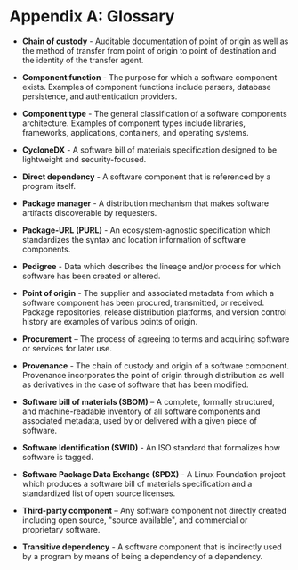 # Appendix A: Glossary

- **Chain of custody** - Auditable documentation of point of origin as well as the method of transfer from point of 
origin to point of destination and the identity of the transfer agent.

- **Component function** - The purpose for which a software component exists. Examples of component functions include 
parsers, database persistence, and authentication providers.

- **Component type** - The general classification of a software components architecture. Examples of component types 
include libraries, frameworks, applications, containers, and operating systems.

- **CycloneDX** - A software bill of materials specification designed to be lightweight and security-focused.

- **Direct dependency** - A software component that is referenced by a program itself.

- **Package manager** - A distribution mechanism that makes software artifacts discoverable by requesters.

- **Package-URL (PURL)** - An ecosystem-agnostic specification which standardizes the syntax and location information 
of software components.

- **Pedigree** - Data which describes the lineage and/or process for which software has been created or altered.

- **Point of origin** - The supplier and associated metadata from which a software component has been procured, 
transmitted, or received. Package repositories, release distribution platforms, and version control history
are examples of various points of origin.

- **Procurement** – The process of agreeing to terms and acquiring software or services for later use.

- **Provenance** - The chain of custody and origin of a software component. Provenance incorporates the point of
origin through distribution as well as derivatives in the case of software that has been modified.

- **Software bill of materials (SBOM)** – A complete, formally structured, and machine-readable inventory of all 
software components and associated metadata, used by or delivered with a given piece of software.

- **Software Identification (SWID)** - An ISO standard that formalizes how software is tagged.

- **Software Package Data Exchange (SPDX)** - A Linux Foundation project which produces a software bill of materials 
specification and a standardized list of open source licenses.

- **Third-party component** – Any software component not directly created including open source, "source available", 
and commercial or proprietary software.

- **Transitive dependency** - A software component that is indirectly used by a program by means of being a dependency 
of a dependency.

<div style="page-break-after: always; visibility: hidden">
\newpage
</div>
